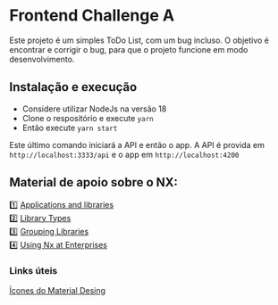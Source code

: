 # Frontend Challenge A

Este projeto é um simples ToDo List, com um bug incluso. O objetivo é encontrar e corrigir o bug, para
que o projeto funcione em modo desenvolvimento.

## Instalação e execução

- Considere utilizar NodeJs na versão 18
- Clone o respositório e execute `yarn`
- Então execute `yarn start`

Este último comando iniciará a API e então o app. A API é provida em `http://localhost:3333/api` e o app
em `http://localhost:4200`

## Material de apoio sobre o NX:

1️⃣ [Applications and libraries](https://nx.dev/more-concepts/applications-and-libraries)  
2️⃣ [Library Types](https://nx.dev/more-concepts/library-types)  
3️⃣ [Grouping Libraries](https://nx.dev/more-concepts/grouping-libraries)  
4️⃣ [Using Nx at Enterprises](https://nx.dev/more-concepts/monorepo-nx-enterprise)

### Links úteis

[Ícones do Material Desing](https://fonts.google.com/icons?hl=pt-br&icon.set=Material+Icons&icon.query=board)
